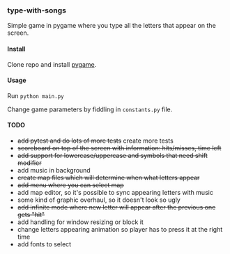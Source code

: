 ### type-with-songs

Simple game in pygame where you type all the letters that appear on the screen.

#### Install

Clone repo and install [pygame](https://www.pygame.org/wiki/GettingStarted).

#### Usage

Run `python main.py`

Change game parameters by fiddling in `constants.py` file.

#### TODO

* ~~add pytest and do lots of more tests~~ create more tests
* ~~scoreboard on top of the screen with information: hits/misses, time left~~
* ~~add support for lowercase/uppercase and symbols that need shift modifier~~
* add music in background
* ~~create map files which will determine when what letters appear~~
* ~~add menu where you can select map~~
* add map editor, so it's possible to sync appearing letters with music
* some kind of graphic overhaul, so it doesn't look so ugly
* ~~add infinite mode where new letter will appear after the previous one gets "hit"~~
* add handling for window resizing or block it
* change letters appearing animation so player has to press it at the right time
* add fonts to select
